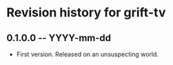 # Revision history for grift-tv

## 0.1.0.0 -- YYYY-mm-dd

* First version. Released on an unsuspecting world.
